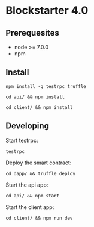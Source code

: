 # Blockstarter 4.0

## Prerequesites

* node >= 7.0.0
* npm

## Install

```
npm install -g testrpc truffle
```

```
cd api/ && npm install
```

```
cd client/ && npm install
```


## Developing

Start testrpc:
```
testrpc
```

Deploy the smart contract:
```
cd dapp/ && truffle deploy
```

Start the api app:
```
cd api/ && npm start
```

Start the client app:
```
cd client/ && npm run dev
```
